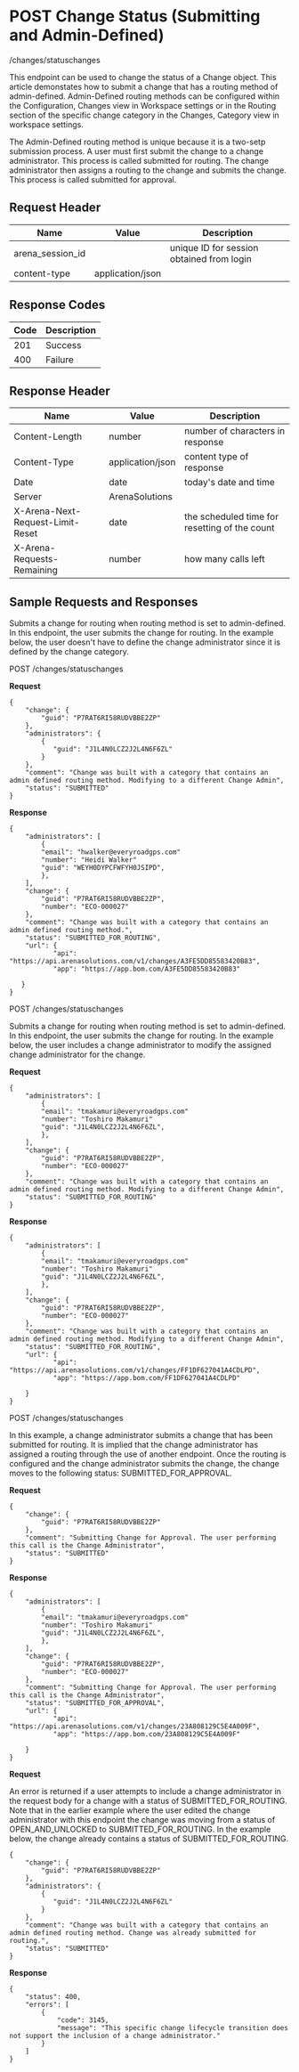 # POST Change Status (Submitting and Admin-Defined)
/changes/statuschanges

This endpoint can be used  to change the status of a Change object. This article demonstates how to submit a change that has a routing method of admin-defined. Admin-Defined routing methods can be configured within the Configuration, Changes view in Workspace settings or in the Routing section of the specific change category in the Changes, Category view in workspace settings.

The Admin-Defined routing method is unique because it is a two-setp submission process. A user must first submit the change to a change administrator. This process is called submitted for routing. The change administrator then assigns a routing to the change and submits the change. This process is called submitted for approval.

## Request Header

| Name<br> | Value<br> | Description<br> |
|  --- |  --- |  --- | 
| arena_session_id<br> |   | unique ID for session obtained from login<br> |
| content-type<br> | application/json<br> |   |

## Response Codes

| Code<br> | Description<br> |
|  --- |  --- | 
| 201<br> | Success<br> |
| 400<br> | Failure<br> |

## Response Header

| Name<br> | Value<br> | Description<br> |
|  --- |  --- |  --- | 
| Content-Length<br> | number<br> | number of characters in response<br> |
| Content-Type<br> | application/json<br> | content type of response<br> |
| Date<br> | date<br> | today's date and time<br> |
| Server<br> | ArenaSolutions<br> |   |
| X-Arena-Next-Request-Limit-Reset<br> | date<br> | the scheduled time for resetting of the count<br> |
| X-Arena-Requests-Remaining<br> | number<br> | how many calls left<br> |

## Sample Requests and Responses
Submits a change for routing when routing method is set to admin-defined. In this endpoint, the user submits the change for routing. In the example below, the user doesn't have to define the change administrator since it is defined by the change category.

POST /changes/statuschanges

**Request** 

```
{
    "change": {
        "guid": "P7RAT6RI58RUDVBBE2ZP"
    },
    "administrators": {
        {
           "guid": "J1L4N0LCZ2J2L4N6F6ZL"
        }
    },
    "comment": "Change was built with a category that contains an admin defined routing method. Modifying to a different Change Admin",
    "status": "SUBMITTED"
}
```
**Response** 

```
{
    "administrators": [
        {
        "email": "hwalker@everyroadgps.com"
        "number": "Heidi Walker"
        "guid": "WEYH0DYPCFWFYH0JSIPD",
        },
    ],    
    "change": {
        "guid": "P7RAT6RI58RUDVBBE2ZP",
        "number": "ECO-000027"
    },
    "comment": "Change was built with a category that contains an admin defined routing method.",
    "status": "SUBMITTED_FOR_ROUTING",
    "url": {
           "api": "https://api.arenasolutions.com/v1/changes/A3FE5DD85583420B83",
           "app": "https://app.bom.com/A3FE5DD85583420B83"

   }
}
```
POST /changes/statuschanges

Submits a change for routing when routing method is set to admin-defined. In this endpoint, the user submits the change for routing. In the example below, the user includes a change administrator to modify the assigned change administrator for the change.

**Request** 

```
{
    "administrators": [
        {
        "email": "tmakamuri@everyroadgps.com"
        "number": "Toshiro Makamuri"
        "guid": "J1L4N0LCZ2J2L4N6F6ZL",
        },
    ],    
    "change": {
        "guid": "P7RAT6RI58RUDVBBE2ZP",
        "number": "ECO-000027"
    },
    "comment": "Change was built with a category that contains an admin defined routing method. Modifying to a different Change Admin",
    "status": "SUBMITTED_FOR_ROUTING"
}
```
**Response** 

```
{
    "administrators": [
        {
        "email": "tmakamuri@everyroadgps.com"
        "number": "Toshiro Makamuri"
        "guid": "J1L4N0LCZ2J2L4N6F6ZL",
        },
    ],    
    "change": {
        "guid": "P7RAT6RI58RUDVBBE2ZP",
        "number": "ECO-000027"
    },
    "comment": "Change was built with a category that contains an admin defined routing method. Modifying to a different Change Admin",
    "status": "SUBMITTED_FOR_ROUTING",
    "url": {
           "api": "https://api.arenasolutions.com/v1/changes/FF1DF627041A4CDLPD",
           "app": "https://app.bom.com/FF1DF627041A4CDLPD"

    }   
}
```
POST /changes/statuschanges

In this example, a change administrator submits a change that has been submitted for routing. It is implied that the change administrator has assigned a routing through the use of another endpoint. Once the routing is configured and the change administrator submits the change, the change moves to the following status: SUBMITTED_FOR_APPROVAL.

**Request** 

```
{
    "change": {
        "guid": "P7RAT6RI58RUDVBBE2ZP"
    },
    "comment": "Submitting Change for Approval. The user performing this call is the Change Administrator",
    "status": "SUBMITTED"
}
```
**Response** 

```
{
    "administrators": [
        {
        "email": "tmakamuri@everyroadgps.com"
        "number": "Toshiro Makamuri"
        "guid": "J1L4N0LCZ2J2L4N6F6ZL",
        },
    ],    
    "change": {
        "guid": "P7RAT6RI58RUDVBBE2ZP",
        "number": "ECO-000027"
    },
    "comment": "Submitting Change for Approval. The user performing this call is the Change Administrator",
    "status": "SUBMITTED_FOR_APPROVAL",
    "url": {
           "api": "https://api.arenasolutions.com/v1/changes/23A808129C5E4A009F",
           "app": "https://app.bom.com/23A808129C5E4A009F"

    } 
}
```
**Request** 

An error is returned if a user attempts to include a change administrator in the request body for a change with a status of SUBMITTED_FOR_ROUTING. Note that in the earlier example where the user edited the change administrator with this endpoint the change was moving from a status of OPEN_AND_UNLOCKED to SUBMITTED_FOR_ROUTING. In the example below, the change already contains a status of SUBMITTED_FOR_ROUTING.

```
{
    "change": {
        "guid": "P7RAT6RI58RUDVBBE2ZP"
    },
    "administrators": {
        {
           "guid": "J1L4N0LCZ2J2L4N6F6ZL"
        }
    },
    "comment": "Change was built with a category that contains an admin defined routing method. Change was already submitted for routing.",
    "status": "SUBMITTED"
}
```
**Response** 

```
{
    "status": 400,
    "errors": [
        {
            "code": 3145,
            "message": "This specific change lifecycle transition does not support the inclusion of a change administrator."
        }
    ]
}
```
